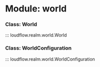 # Module: world

### Class: World

::: loudflow.realm.world.World

### Class: WorldConfiguration

::: loudflow.realm.world.WorldConfiguration
